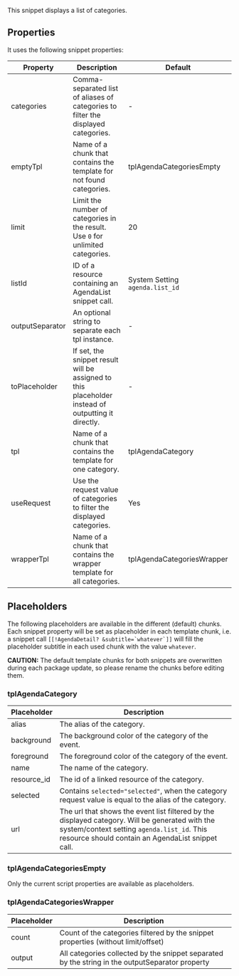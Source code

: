 This snippet displays a list of categories.

## Properties

It uses the following snippet properties:

Property | Description | Default
---------|-------------|--------
categories | Comma-separated list of aliases of categories to filter the displayed categories. | -
emptyTpl | Name of a chunk that contains the template for not found categories. | tplAgendaCategoriesEmpty
limit | Limit the number of categories in the result. Use `0` for unlimited categories. | 20
listId | ID of a resource containing an AgendaList snippet call. | System Setting `agenda.list_id`
outputSeparator | An optional string to separate each tpl instance. | -
toPlaceholder | If set, the snippet result will be assigned to this placeholder instead of outputting it directly. | -
tpl | Name of a chunk that contains the template for one category. | tplAgendaCategory
useRequest | Use the request value of categories to filter the displayed categories. | Yes
wrapperTpl | Name of a chunk that contains the wrapper template for all categories. | tplAgendaCategoriesWrapper

## Placeholders

The following placeholders are available in the different (default) chunks. Each
snippet property will be set as placeholder in each template chunk, i.e. a
snippet call ```[[!AgendaDetail? &subtitle=`whatever`]]``` will fill the
placeholder subtitle in each used chunk with the value `whatever`.

**CAUTION:** The default template chunks for both snippets are overwritten
during each package update, so please rename the chunks before editing them.

### tplAgendaCategory

Placeholder | Description
------------|------------
alias | The alias of the category.
background | The background color of the category of the event.
foreground | The foreground color of the category of the event.
name | The name of the category.
resource_id | The id of a linked resource of the category.
selected | Contains `selected="selected"`, when the category request value is equal to the alias of the category.
url | The url that shows the event list filtered by the displayed category. Will be generated with the system/context setting `agenda.list_id`. This resource should contain an AgendaList snippet call.

### tplAgendaCategoriesEmpty

Only the current script properties are available as placeholders.

### tplAgendaCategoriesWrapper

Placeholder | Description
------------|------------
count | Count of the categories filtered by the snippet properties (without limit/offset) 
output | All categories collected by the snippet separated by the string in the outputSeparator property
